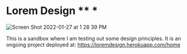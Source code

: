 # Lorem Design ** *

![Screen Shot 2022-01-27 at 1 28 39 PM](https://user-images.githubusercontent.com/75996017/151421558-7d6eb247-7b87-4faa-a17f-3007c9762823.png)

This is a sandbox where I am testing out some design principles. It is an ongoing project deployed at: https://loremdesign.herokuapp.com/home
